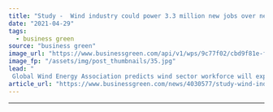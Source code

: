 ```yaml
---
title: "Study -  Wind industry could power 3.3 million new jobs over next five years"
date: "2021-04-29"
tags: 
  - business green
source: "business green"
image_url: "https://www.businessgreen.com/api/v1/wps/9c77f02/cbd9f81e-fd78-4a9c-94ff-37ee68f0839e/3/Noordzee-Wind-Farm-Netherlands-2019-185x114.jpg"
image_fp: "/assets/img/post_thumbnails/35.jpg"
lead: "
 Global Wind Energy Association predicts wind sector workforce will expand rapidly over coming years as offshore and onshore projects multiply around the world ..."
article_url: "https://www.businessgreen.com/news/4030577/study-wind-industry-power-million-jobs"
---
```


---
